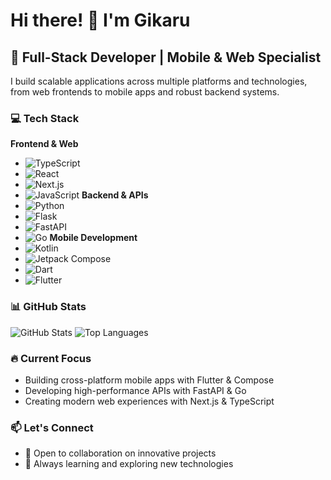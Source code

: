 # Hi there! 👋 I'm Gikaru 
## 🚀 Full-Stack Developer | Mobile & Web Specialist 
I build scalable applications across multiple platforms and technologies, from web frontends to mobile apps and robust backend systems. 
### 💻 Tech Stack
**Frontend & Web**
- ![TypeScript](https://img.shields.io/badge/-TypeScript-3178C6?style=flat-square&logo=typescript&logoColor=white)
- ![React](https://img.shields.io/badge/-React-61DAFB?style=flat-square&logo=react&logoColor=black)
- ![Next.js](https://img.shields.io/badge/-Next.js-000000?style=flat-square&logo=next.js&logoColor=white)
- ![JavaScript](https://img.shields.io/badge/-JavaScript-F7DF1E?style=flat-square&logo=javascript&logoColor=black)
**Backend & APIs**
- ![Python](https://img.shields.io/badge/-Python-3776AB?style=flat-square&logo=python&logoColor=white)
- ![Flask](https://img.shields.io/badge/-Flask-000000?style=flat-square&logo=flask&logoColor=white)
- ![FastAPI](https://img.shields.io/badge/-FastAPI-009688?style=flat-square&logo=fastapi&logoColor=white)
- ![Go](https://img.shields.io/badge/-Go-00ADD8?style=flat-square&logo=go&logoColor=white)
**Mobile Development**
- ![Kotlin](https://img.shields.io/badge/-Kotlin-7F52FF?style=flat-square&logo=kotlin&logoColor=white)
- ![Jetpack Compose](https://img.shields.io/badge/-Compose-4285F4?style=flat-square&logo=jetpackcompose&logoColor=white)
- ![Dart](https://img.shields.io/badge/-Dart-0175C2?style=flat-square&logo=dart&logoColor=white)
- ![Flutter](https://img.shields.io/badge/-Flutter-02569B?style=flat-square&logo=flutter&logoColor=white)
### 📊 GitHub Stats
![GitHub Stats](https://github-readme-stats.vercel.app/api?username=I-GIKARU&show_icons=true&theme=dark&hide_border=true)
![Top Languages](https://github-readme-stats.vercel.app/api/top-langs/?username=I-GIKARU&layout=compact&theme=dark&hide_border=true)
### 🔥 Current Focus
- Building cross-platform mobile apps with Flutter & Compose
- Developing high-performance APIs with FastAPI & Go
- Creating modern web experiences with Next.js & TypeScript
### 📫 Let's Connect
- 💼 Open to collaboration on innovative projects
- 🌱 Always learning and exploring new technologies
